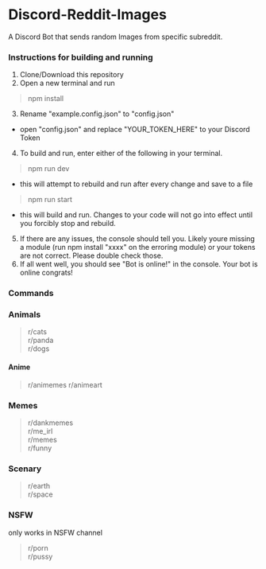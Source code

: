 # Discord-Reddit-Images
A Discord Bot that sends random Images from specific subreddit.

### Instructions for building and running

1. Clone/Download this repository
2. Open a new terminal and run 
>npm install
3. Rename "example.config.json" to "config.json" 
 - open "config.json" and replace "YOUR_TOKEN_HERE" to your Discord Token
4. To build and run, enter either of the following in your terminal.
>npm run dev
- this will attempt to rebuild and run after every change and save to a file
>npm run start  
- this will build and run. Changes to your code will not go into effect until you forcibly stop and rebuild.
5. If there are any issues, the console should tell you. Likely youre missing a module (run npm install "xxxx" on the erroring module) or your tokens are not correct. Please double check those.
6. If all went well, you should see "Bot is online!" in the console. Your bot is online congrats!

### Commands

### Animals
>r/cats  
>r/panda  
>r/dogs

#### Anime
>r/animemes 
>r/animeart 

### Memes
>r/dankmemes  
>r/me_irl  
>r/memes  
>r/funny  


### Scenary
>r/earth  
>r/space  

### NSFW
only works in NSFW channel
>r/porn  
>r/pussy   